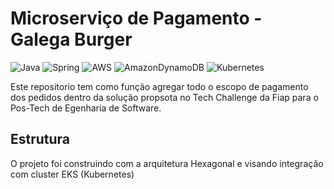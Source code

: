 # Microserviço de Pagamento - Galega Burger
![Java](https://img.shields.io/badge/java-%23ED8B00.svg?style=for-the-badge&logo=openjdk&logoColor=white)
![Spring](https://img.shields.io/badge/spring-%236DB33F.svg?style=for-the-badge&logo=spring&logoColor=white)
![AWS](https://img.shields.io/badge/AWS-%23FF9900.svg?style=for-the-badge&logo=amazon-aws&logoColor=white)
![AmazonDynamoDB](https://img.shields.io/badge/Amazon%20DynamoDB-4053D6?style=for-the-badge&logo=Amazon%20DynamoDB&logoColor=white)
![Kubernetes](https://img.shields.io/badge/kubernetes-%23326ce5.svg?style=for-the-badge&logo=kubernetes&logoColor=white)

Este repositorio tem como função agregar todo o escopo de pagamento dos pedidos dentro 
da solução propsota no Tech Challenge da Fiap para o Pos-Tech de Egenharia de Software.

## Estrutura
O projeto foi construindo com a arquitetura Hexagonal e visando integração com cluster EKS (Kubernetes)

## 
